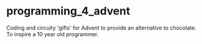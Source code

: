 # programming_4_advent
Coding and circuity 'gifts' for Advent to provide an alternative to chocolate. To inspire a 10 year old programmer. 
